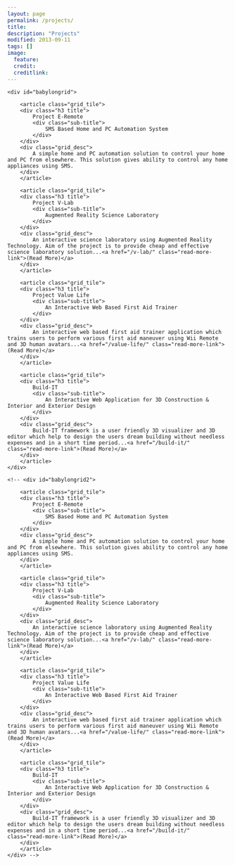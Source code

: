 ```yaml
---
layout: page
permalink: /projects/
title: 
description: "Projects"
modified: 2013-09-11
tags: []
image:
  feature: 
  credit: 
  creditlink: 
---
```


<link rel="stylesheet" href="{{ site.url }}/assets/css/content.extend.css">

<!-- <link rel="stylesheet" href="{{ site.url }}/assets/grid-layout/babylongrid-default.css"> -->
<script src="http://ajax.googleapis.com/ajax/libs/jquery/1.11.1/jquery.min.js"></script>
<script src="{{ site.url }}/assets/grid-layout/jquery.babylongrid.min.js"></script>

<div class="container">

	<div id="babylongrid">

		<article class="grid_tile">
		<div class="h3 title"> 
			Project E-Remote 
			<div class="sub-title">
				SMS Based Home and PC Automation System
			</div>
		</div>
		<div class="grid_desc">
			A simple home and PC automation solution to control your home and PC from elsewhere. This solution gives ability to control any home appliances using SMS.
		</div>
		</article>

		<article class="grid_tile">
		<div class="h3 title"> 
			Project V-Lab 
			<div class="sub-title">
				Augmented Reality Science Laboratory
			</div>
		</div>
		<div class="grid_desc"> 
			An interactive science laboratory using Augmented Reality Technology. Aim of the project is to provide cheap and effective science laboratory solution...<a href="/v-lab/" class="read-more-link">(Read More)</a>
		</div>
		</article>

		<article class="grid_tile">
		<div class="h3 title"> 
			Project Value Life 
			<div class="sub-title">
				An Interactive Web Based First Aid Trainer
			</div>
		</div>
		<div class="grid_desc">
			An interactive web based first aid trainer application which trains users to perform various first aid maneuver using Wii Remote and 3D human avatars...<a href="/value-life/" class="read-more-link">(Read More)</a>
		</div>
		</article>

		<article class="grid_tile">
		<div class="h3 title"> 
			Build-IT 
			<div class="sub-title">
				An Interactive Web Application for 3D Construction & Interior and Exterior Design
			</div>
		</div>
		<div class="grid_desc">
			Build-IT framework is a user friendly 3D visualizer and 3D editor which help to design the users dream building without needless expenses and in a short time period...<a href="/build-it/" class="read-more-link">(Read More)</a>
		</div>
		</article>
	</div>

	<!-- <div id="babylongrid2">

		<article class="grid_tile">
		<div class="h3 title"> 
			Project E-Remote 
			<div class="sub-title">
				SMS Based Home and PC Automation System
			</div>
		</div>
		<div class="grid_desc">
			A simple home and PC automation solution to control your home and PC from elsewhere. This solution gives ability to control any home appliances using SMS.
		</div>
		</article>

		<article class="grid_tile">
		<div class="h3 title"> 
			Project V-Lab 
			<div class="sub-title">
				Augmented Reality Science Laboratory
			</div>
		</div>
		<div class="grid_desc"> 
			An interactive science laboratory using Augmented Reality Technology. Aim of the project is to provide cheap and effective science laboratory solution...<a href="/v-lab/" class="read-more-link">(Read More)</a>
		</div>
		</article>

		<article class="grid_tile">
		<div class="h3 title"> 
			Project Value Life 
			<div class="sub-title">
				An Interactive Web Based First Aid Trainer
			</div>
		</div>
		<div class="grid_desc">
			An interactive web based first aid trainer application which trains users to perform various first aid maneuver using Wii Remote and 3D human avatars...<a href="/value-life/" class="read-more-link">(Read More)</a>
		</div>
		</article>

		<article class="grid_tile">
		<div class="h3 title"> 
			Build-IT 
			<div class="sub-title">
				An Interactive Web Application for 3D Construction & Interior and Exterior Design
			</div>
		</div>
		<div class="grid_desc">
			Build-IT framework is a user friendly 3D visualizer and 3D editor which help to design the users dream building without needless expenses and in a short time period...<a href="/build-it/" class="read-more-link">(Read More)</a>
		</div>
		</article>
	</div> -->
</div>



<script>
	(function($){

		$('#babylongrid').babylongrid({
			scheme: [
				{
					minWidth: 960,
					columns: 3
				},
				{
					minWidth: 500,
					columns: 2
				},
				{
					minWidth: 0,
					columns: 1
				}
			]
		});


	}(jQuery));

		</script>